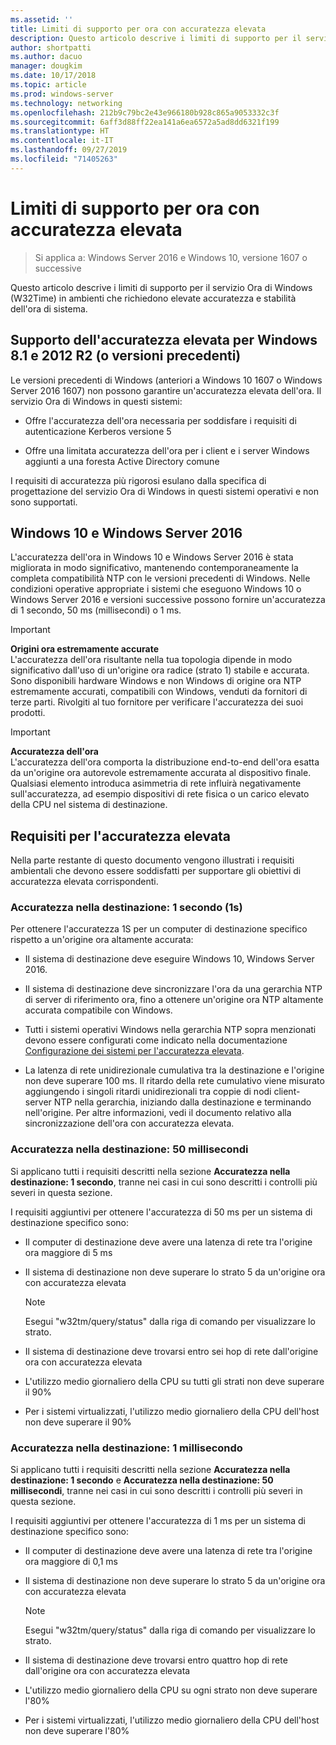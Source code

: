 ```yaml
---
ms.assetid: ''
title: Limiti di supporto per ora con accuratezza elevata
description: Questo articolo descrive i limiti di supporto per il servizio Ora di Windows (W32Time) in ambienti che richiedono elevate accuratezza e stabilità dell'ora di sistema.
author: shortpatti
ms.author: dacuo
manager: dougkim
ms.date: 10/17/2018
ms.topic: article
ms.prod: windows-server
ms.technology: networking
ms.openlocfilehash: 212b9c79bc2e43e966180b928c865a9053332c3f
ms.sourcegitcommit: 6aff3d88ff22ea141a6ea6572a5ad8dd6321f199
ms.translationtype: HT
ms.contentlocale: it-IT
ms.lasthandoff: 09/27/2019
ms.locfileid: "71405263"
---
```

# <a name="support-boundary-for-high-accuracy-time"></a>Limiti di supporto per ora con accuratezza elevata

>Si applica a: Windows Server 2016 e Windows 10, versione 1607 o successive

Questo articolo descrive i limiti di supporto per il servizio Ora di Windows (W32Time) in ambienti che richiedono elevate accuratezza e stabilità dell'ora di sistema.

## <a name="high-accuracy-support-for-windows-81-and-2012-r2-or-prior"></a>Supporto dell'accuratezza elevata per Windows 8.1 e 2012 R2 (o versioni precedenti)

Le versioni precedenti di Windows (anteriori a Windows 10 1607 o Windows Server 2016 1607) non possono garantire un'accuratezza elevata dell'ora. Il servizio Ora di Windows in questi sistemi:

-   Offre l'accuratezza dell'ora necessaria per soddisfare i requisiti di autenticazione Kerberos versione 5

-   Offre una limitata accuratezza dell'ora per i client e i server Windows aggiunti a una foresta Active Directory comune

I requisiti di accuratezza più rigorosi esulano dalla specifica di progettazione del servizio Ora di Windows in questi sistemi operativi e non sono supportati.

## <a name="windows-10-and-windows-server-2016"></a>Windows 10 e Windows Server 2016

L'accuratezza dell'ora in Windows 10 e Windows Server 2016 è stata migliorata in modo significativo, mantenendo contemporaneamente la completa compatibilità NTP con le versioni precedenti di Windows. Nelle condizioni operative appropriate i sistemi che eseguono Windows 10 o Windows Server 2016 e versioni successive possono fornire un'accuratezza di 1 secondo, 50 ms (millisecondi) o 1 ms.

>[!IMPORTANT]
>**Origini ora estremamente accurate**<br>
>L'accuratezza dell'ora risultante nella tua topologia dipende in modo significativo dall'uso di un'origine ora radice (strato 1) stabile e accurata. Sono disponibili hardware Windows e non Windows di origine ora NTP estremamente accurati, compatibili con Windows, venduti da fornitori di terze parti. Rivolgiti al tuo fornitore per verificare l'accuratezza dei suoi prodotti.

>[!IMPORTANT]
>**Accuratezza dell'ora**<br>
>L'accuratezza dell'ora comporta la distribuzione end-to-end dell'ora esatta da un'origine ora autorevole estremamente accurata al dispositivo finale. Qualsiasi elemento introduca asimmetria di rete influirà negativamente sull'accuratezza, ad esempio dispositivi di rete fisica o un carico elevato della CPU nel sistema di destinazione.

## <a name="high-accuracy-requirements"></a>Requisiti per l'accuratezza elevata

Nella parte restante di questo documento vengono illustrati i requisiti ambientali che devono essere soddisfatti per supportare gli obiettivi di accuratezza elevata corrispondenti.

### <a name="target-accuracy-1-second-1s"></a>Accuratezza nella destinazione: 1 secondo (1s)

Per ottenere l'accuratezza 1S per un computer di destinazione specifico rispetto a un'origine ora altamente accurata:

-   Il sistema di destinazione deve eseguire Windows 10, Windows Server 2016.

-   Il sistema di destinazione deve sincronizzare l'ora da una gerarchia NTP di server di riferimento ora, fino a ottenere un'origine ora NTP altamente accurata compatibile con Windows.

-   Tutti i sistemi operativi Windows nella gerarchia NTP sopra menzionati devono essere configurati come indicato nella documentazione [Configurazione dei sistemi per l'accuratezza elevata](configuring-systems-for-high-accuracy.md).

-   La latenza di rete unidirezionale cumulativa tra la destinazione e l'origine non deve superare 100 ms. Il ritardo della rete cumulativo viene misurato aggiungendo i singoli ritardi unidirezionali tra coppie di nodi client-server NTP nella gerarchia, iniziando dalla destinazione e terminando nell'origine. Per altre informazioni, vedi il documento relativo alla sincronizzazione dell'ora con accuratezza elevata.

### <a name="target-accuracy-50-milliseconds"></a>Accuratezza nella destinazione: 50 millisecondi

Si applicano tutti i requisiti descritti nella sezione **Accuratezza nella destinazione: 1 secondo**, tranne nei casi in cui sono descritti i controlli più severi in questa sezione.

I requisiti aggiuntivi per ottenere l'accuratezza di 50 ms per un sistema di destinazione specifico sono:

-   Il computer di destinazione deve avere una latenza di rete tra l'origine ora maggiore di 5 ms

-   Il sistema di destinazione non deve superare lo strato 5 da un'origine ora con accuratezza elevata

    >[!Note]
    >Esegui "w32tm/query/status" dalla riga di comando per visualizzare lo strato.

-   Il sistema di destinazione deve trovarsi entro sei hop di rete dall'origine ora con accuratezza elevata

-   L'utilizzo medio giornaliero della CPU su tutti gli strati non deve superare il 90%

-   Per i sistemi virtualizzati, l'utilizzo medio giornaliero della CPU dell'host non deve superare il 90%

### <a name="target-accuracy-1-millisecond"></a>Accuratezza nella destinazione: 1 millisecondo

Si applicano tutti i requisiti descritti nella sezione **Accuratezza nella destinazione: 1 secondo** e **Accuratezza nella destinazione: 50 millisecondi**, tranne nei casi in cui sono descritti i controlli più severi in questa sezione.

I requisiti aggiuntivi per ottenere l'accuratezza di 1 ms per un sistema di destinazione specifico sono:

-   Il computer di destinazione deve avere una latenza di rete tra l'origine ora maggiore di 0,1 ms

-   Il sistema di destinazione non deve superare lo strato 5 da un'origine ora con accuratezza elevata

    >[!Note]
    >Esegui "w32tm/query/status" dalla riga di comando per visualizzare lo strato.

-   Il sistema di destinazione deve trovarsi entro quattro hop di rete dall'origine ora con accuratezza elevata

-   L'utilizzo medio giornaliero della CPU su ogni strato non deve superare l'80%

-   Per i sistemi virtualizzati, l'utilizzo medio giornaliero della CPU dell'host non deve superare l'80%
